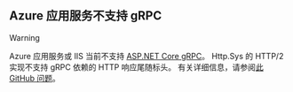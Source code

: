 ## <a name="grpc-not-supported-on-azure-app-service"></a>Azure 应用服务不支持 gRPC

> [!WARNING]
> Azure 应用服务或 IIS 当前不支持 [ASP.NET Core gRPC](xref:grpc/index)。 Http.Sys 的 HTTP/2 实现不支持 gRPC 依赖的 HTTP 响应尾随标头。 有关详细信息，请参阅[此 GitHub 问题](https://github.com/dotnet/AspNetCore/issues/9020)。
